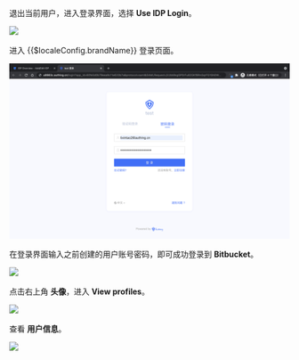 <IntegrationDetailCard title="体验登录">

退出当前用户，进入登录界面，选择 **Use IDP Login**。

![](~@imagesZhCn/integration/bitbucket/3-1.png)

进入 {{$localeConfig.brandName}} 登录页面。

<img src="../../images/integration/bitbucket/3-2.png" class="md-img-padding" />

在登录界面输入之前创建的用户账号密码，即可成功登录到 **Bitbucket**。

![](~@imagesZhCn/integration/bitbucket/3-3.png)

点击右上角 **头像**，进入 **View profiles**。

![](~@imagesZhCn/integration/bitbucket/3-4.png)

查看 **用户信息**。

![](~@imagesZhCn/integration/bitbucket/3-5.png)

</IntegrationDetailCard>
